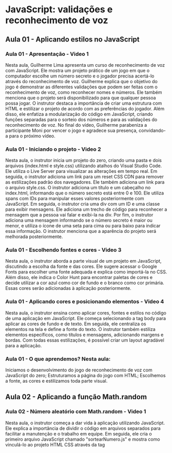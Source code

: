 # JavaScript: validações e reconhecimento de voz

## Aula 01 - Aplicando estilos no JavaScript

### Aula 01 - Apresentação - Video 1

Nesta aula, Guilherme Lima apresenta um curso de reconhecimento de voz com JavaScript. Ele mostra um projeto prático de um jogo em que o computador escolhe um número secreto e o jogador precisa acertá-lo através do reconhecimento de voz. Guilherme explica que o objetivo do jogo é demonstrar as diferentes validações que podem ser feitas com o reconhecimento de voz, como reconhecer nomes e números. Ele também menciona que o projeto será disponibilizado para que qualquer pessoa possa jogar. O instrutor destaca a importância de criar uma estrutura com HTML e estilizar o projeto de acordo com as preferências do jogador. Além disso, ele enfatiza a modularização do código em JavaScript, criando funções separadas para o sorteio dos números e para as validações do reconhecimento de voz. No final do vídeo, Guilherme parabeniza a participante Moni por vencer o jogo e agradece sua presença, convidando-a para o próximo vídeo.

### Aula 01 - Iniciando o projeto - Video 2

Nesta aula, o instrutor inicia um projeto do zero, criando uma pasta e dois arquivos (index.html e style.css) utilizando atalhos do Visual Studio Code. Ele utiliza o Live Server para visualizar as alterações em tempo real. Em seguida, o instrutor adiciona um link para um reset CSS CDN para remover as estilizações padrão dos navegadores. Ele também adiciona um link para o arquivo style.css. O instrutor adiciona um título e um cabeçalho no index.html, informando que o número secreto está entre 0 e 100. Ele utiliza spans com IDs para manipular esses valores posteriormente com JavaScript. Em seguida, o instrutor cria uma div com um ID e uma classe para exibir mensagens. Ele adiciona um trecho de código para reconhecer a mensagem que a pessoa vai falar e exibi-la na div. Por fim, o instrutor adiciona uma mensagem informando se o número secreto é maior ou menor, e utiliza o ícone de uma seta para cima ou para baixo para indicar essa informação. O instrutor menciona que a aparência do projeto será melhorada posteriormente.

### Aula 01 - Escolhendo fontes e cores - Video 3

Nesta aula, o instrutor aborda a parte visual de um projeto em JavaScript, discutindo a escolha da fonte e das cores. Ele sugere acessar o Google Fonts para escolher uma fonte adequada e explica como importá-la no CSS. Além disso, ele indica o Color Hunt para encontrar paletas de cores e decide utilizar a cor azul como cor de fundo e o branco como cor primária. Essas cores serão adicionadas à aplicação posteriormente.

### Aula 01 - Aplicando cores e posicionando elementos - Video 4

Nesta aula, o instrutor ensina como aplicar cores, fontes e estilos no código de uma aplicação em JavaScript. Ele começa selecionando a tag body para aplicar as cores de fundo e de texto. Em seguida, ele centraliza os elementos na tela e define a fonte do texto. O instrutor também estiliza elementos específicos, como títulos e mensagens, adicionando margens e bordas. Com todas essas estilizações, é possível criar um layout agradável para a aplicação.

### Aula 01 - O que aprendemos? Nesta aula:

Iniciamos o desenvolvimento do jogo de reconhecimento de voz com JavaScript do zero;
Estruturamos a página do jogo com HTML;
Escolhemos a fonte, as cores e estilizamos toda parte visual.

## Aula 02 - Aplicando a função Math.random

### Aula 02 - Número aleatório com Math.random - Video 1

Nesta aula, o instrutor começa a dar vida à aplicação utilizando JavaScript. Ele explica a importância de dividir o código em arquivos separados para facilitar a manutenção e o trabalho em equipe. Em seguida, ele cria o primeiro arquivo JavaScript chamado "sortearNumero.js" e mostra como vinculá-lo ao projeto HTML CSS através da tag <script>.

O instrutor utiliza a função console.log() para exibir mensagens no console do navegador e testa a função Math.random() para gerar números pseudo-aleatórios. Ele explica como multiplicar o resultado de Math.random() por um valor para obter um intervalo específico.

Para obter um número inteiro, ele utiliza a função parseInt() e menciona a possibilidade de adicionar 1 ao valor máximo para obter um intervalo inclusivo.

O instrutor cria uma constante chamada numeroSecreto e uma função chamada gerarNumeroAleatorio() para gerar o número secreto. Ele utiliza a função console.log() para exibir o número secreto no console e mostra como atualizar a página para gerar um novo número aleatório.

Por fim, o instrutor menciona a intenção de manipular os valores mínimo e máximo para exibir esses valores na tela do projeto.

### Aula 02 - Manipulando menor e maior valor - Video 2

Nesta aula, o instrutor discute sobre a manipulação de valores em uma aplicação. Ele menciona a criação de constantes para representar o menor e o maior valor possível. O objetivo é que esses valores possam ser facilmente alterados e que o sorteio de um número seja feito com base neles. O instrutor utiliza a função Math.random() para gerar um número aleatório entre 0 e 1 e multiplica esse número pelo maior valor. Ele destaca a necessidade de ajustar a fórmula para que o maior valor seja inclusivo, adicionando "+ 1". Em seguida, ele mostra como exibir os valores do menor e do maior na tela da aplicação. O instrutor destaca que essa manipulação dos valores está funcionando corretamente, pois o número sorteado também está dentro do intervalo definido pelos valores mínimo e máximo.

### Aula 02 - O que aprendemos? Nesta aula:

Criamos a pasta para manter todo código JavaScript, fizemos o import do script no HTML, e criamos a escolha de um número pseudo-aleatório;

Manipulamos o menor e o maior valor de forma dinâmica, modificando o conteúdo do HTML através do JavaScript.

## Aula 03 - Definindo a voz com Web Speech

### Aula 03 - Web speech API - Video 1

Nesta aula, o instrutor aborda a implementação do reconhecimento de fala em um projeto utilizando a Web Speech API. Ele explica como configurar a API, incluir o suporte no código JavaScript e iniciar o reconhecimento de fala. O instrutor destaca a importância de utilizar o Google Chrome devido à sua compatibilidade com a API.

### Aula 03 - Para saber mais: como funciona a Web Speech API

A Web Speech API foi lançada no final de 2012, e possibilita que as pessoas desenvolvedoras da Web forneçam recursos de entrada de fala e saída de texto para fala em um navegador da Web. Normalmente, esses recursos não estão disponíveis ao usar o software padrão de reconhecimento de fala ou leitor de tela.

Esta API cuida da privacidade dos usuários. Então, antes de permitir que o site acesse a voz via microfone, o usuário deve conceder permissão declaradamente. O curioso é que a solicitação de permissão é a mesma da API getUserMedia, embora não precise da webcam. Se a página que executa essa API usa o protocolo HTTPS, o navegador solicita a permissão apenas uma vez, caso contrário, sempre vai solicitar quando um novo processo é iniciado.

Outro recurso interessante da Web Speech API é que ela permite especificar um objeto gramatical. Você pode pensar nisso como um conjunto de regras para definir um idioma. A vantagem de usar uma gramática é que ela geralmente leva a melhores resultados devido à restrição das possibilidades da linguagem.

A Web Speech API define uma interface complexa, chamada SpeechRecognition e você poder [ler mais sobre ela aqui](https://wicg.github.io/speech-api/#speechreco-section).

Também recomendo a leitura desse artigo para se [aprofundar mais ainda no assunto](https://www.sitepoint.com/introducing-web-speech-api/).

### Aula 03 - Exibindo a mensagem no console - Video 2

Faça um resumo dessa aula
Nesta aula, o instrutor explica como pegar a mensagem falada pelo usuário e exibi-la no console. Para isso, é necessário criar um evento que será acionado quando o reconhecimento de voz começar. Esse evento chama a função "onSpeak", que exibe a mensagem no console. O valor da mensagem pode ser acessado através do objeto "e.results[0][0].transcript". O objetivo final é exibir essa mensagem na aplicação, ao invés de apenas no console.

### Aula 03 - Mostrando a mensagem na tela - Video 3

Nesta aula, o instrutor explica como fazer com que o jogo reconheça a fala do jogador e exiba o valor falado na tela. Ele faz modificações no código HTML e JavaScript, comentando algumas linhas de código no arquivo "index.html" e criando uma nova div com a mensagem "Você disse:" e a caixa de texto com o valor falado pelo jogador. Ele utiliza o ID da div "chute" e a função getElementById() para selecioná-la. Em seguida, ele cria uma variável "chute" que recebe o valor falado pelo jogador através do reconhecimento de fala. Em vez de exibir esse valor no console, ele cria uma função "exibeChuteNaTela()" para exibi-lo na tela. Ele utiliza a propriedade innerHTML para inserir o valor falado na div "chute", utilizando a sintaxe de template string para concatenar o valor falado dentro da tag <span> da caixa de texto. Ele testa o código falando alguns números e seu nome para verificar se o valor falado é exibido corretamente na tela. O próximo passo será comparar o valor falado com o número secreto do jogo.

### Aula 03 Conclusão - O que aprendemos? Nesta aula:

Utilizamos o Web Speech API para realizar o reconhecimento de voz do nosso jogo;

Aprendemos como manipular os dados de voz reconhecidos;

Vimos como exibir o que foi falado na tela.

## Aula 04 - 

### Aula 04 -  - Video 1